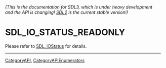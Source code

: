 ###### (This is the documentation for SDL3, which is under heavy development and the API is changing! [SDL2](https://wiki.libsdl.org/SDL2/) is the current stable version!)
# SDL_IO_STATUS_READONLY

Please refer to [SDL_IOStatus](SDL_IOStatus) for details.

----
[CategoryAPI](CategoryAPI), [CategoryAPIEnumerators](CategoryAPIEnumerators)

